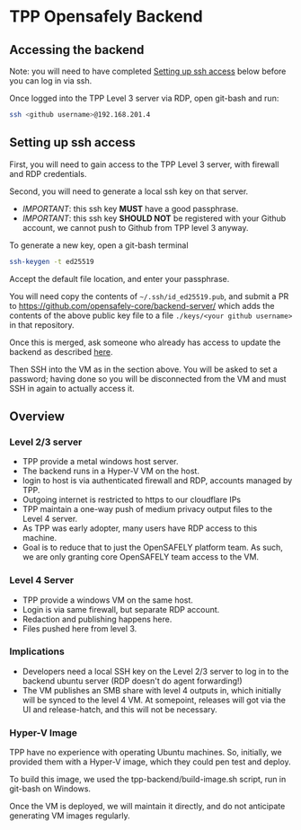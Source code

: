 # TPP Opensafely Backend

## Accessing the backend

Note: you will need to have completed [Setting up ssh
access](#setting-up-ssh-access) below before you can log in via ssh.

Once logged into the TPP Level 3 server via RDP, open git-bash and run:


```bash
ssh <github username>@192.168.201.4
```


## Setting up ssh access

First, you will need to gain access to the TPP Level 3 server, with firewall
and RDP credentials.

Second, you will need to generate a local ssh key on that server.

 - *IMPORTANT*: this ssh key **MUST** have a good passphrase.
 - *IMPORTANT*: this ssh key **SHOULD NOT** be registered with your Github
   account, we cannot push to Github from TPP level 3 anyway.

To generate a new key, open a git-bash terminal

```bash
ssh-keygen -t ed25519
```

Accept the default file location, and enter your passphrase.

You will need copy the contents of `~/.ssh/id_ed25519.pub`, and submit a PR to
https://github.com/opensafely-core/backend-server/ which adds the contents of
the above public key file to a file `./keys/<your github username>` in that
repository.

Once this is merged, ask someone who already has access to update the
backend as
described
[here](https://github.com/opensafely-core/backend-server/blob/main/README.md#usage).

Then SSH into the VM as in the section above. You will be asked to set
a password; having done so you will be disconnected from the VM and
must SSH in again to actually access it.



## Overview

### Level 2/3 server

 - TPP provide a metal windows host server.
 - The backend runs in a Hyper-V VM on the host.
 - login to host is via authenticated firewall and RDP, accounts managed by
   TPP.
 - Outgoing internet is restricted to https to our cloudflare IPs
 - TPP maintain a one-way push of medium privacy output files to the
   Level 4 server.
 - As TPP was early adopter, many users have RDP access to this machine.
 - Goal is to reduce that to just the OpenSAFELY platform team. As such, we are
   only granting core OpenSAFELY team access to the VM.


### Level 4 Server

 - TPP provide a windows VM on the same host.
 - Login is via same firewall, but separate RDP account.
 - Redaction and publishing happens here.
 - Files pushed here from level 3.

### Implications

 - Developers need a local SSH key on the Level 2/3 server to log in to
   the backend ubuntu server (RDP doesn't do agent forwarding!)
 - The VM publishes an SMB share with level 4 outputs in, which initially will
   be synced to the level 4 VM. At somepoint, releases will got via the UI and
   release-hatch, and this will not be necessary.


### Hyper-V Image

TPP have no experience with operating Ubuntu machines. So, initially, we
provided them with a Hyper-V image, which they could pen test and
deploy.

To build this image, we used the tpp-backend/build-image.sh script, run
in git-bash on Windows.

Once the VM is deployed, we will maintain it directly, and do not
anticipate generating VM images regularly.
